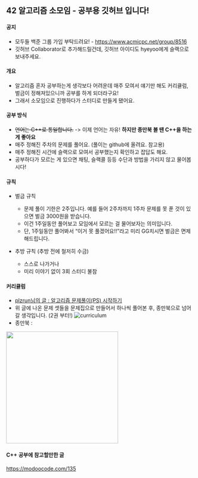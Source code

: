## 42 알고리즘 소모임 - 공부용 깃허브 입니다!

#### 공지

- 모두들 백준 그룹 가입 부탁드려요! - https://www.acmicpc.net/group/8516
- 깃허브 Collaborator로 추가해드릴건데, 깃허브 아이디도 hyeyoo에게 슬랙으로 보내주세요.

#### 개요
- 알고리즘 혼자 공부하는게 생각보다 어려운데 매주 모여서 얘기만 해도 커리큘럼, 벌금이 정해져있으니까 공부를 하게 되더라구요!
- 그래서 소모임으로 진행하다가 스터디로 만들게 됐어요.

#### 공부 방식
- ~~언어는 C++로 통일합니다.~~ -> 이제 언어는 자유! <strong>하지만 종만북 볼 땐 C++을 하는 게 좋아요</strong>
- 매주 정해진 주차의 문제를 풀어요. (풀이는 github에 올려요. 참고용)
- 매주 정해진 시간에 슬랙으로 모여서 공부했는지 확인하고 잡답도 해요.
- 공부하다가 모르는 게 있으면 채팅, 슬랙콜 등등 수단과 방법을 가리지 않고 물어봅시다!

#### 규칙
- 벌금 규칙
    - 문제 풀이 기한은 2주입니다. 예를 들어 2주차까지 1주차 문제를 못 푼 것이 있으면 벌금 3000원을 받습니다.
    - 이건 1주일동안 풀어보고 모임에서 모르는 걸 물어보자는 의미입니다.
    - 단, 1주일동안 풀어봐서 “이거 못 풀겠어요!!”라고 미리 GG치시면 벌금은 면제 해드립니다.

- 추방 규칙 (추방 전에 철저히 수금)
    - 스스로 나가거나
    - 미리 이야기 없이 3회 스터디 불참

#### 커리큘럼
- [plzrun님의 글 : 알고리즘 문제풀이(PS) 시작하기](https://plzrun.tistory.com/entry/%EC%95%8C%EA%B3%A0%EB%A6%AC%EC%A6%98-%EB%AC%B8%EC%A0%9C%ED%92%80%EC%9D%B4PS-%EC%8B%9C%EC%9E%91%ED%95%98%EA%B8%B0)
- 위 글에 나온 문제 셋들을 문제집으로 만들어서 하나씩 풀어본 후, 종만북으로 넘어갈 생각입니다. (2권 부터!)
![curriculum](https://github.com/hygoni/42somoim/raw/master/img/problem_set.png)
- 종만북 :
<a href="http://www.yes24.com/Product/Goods/8006522">
  <img src="https://github.com/hygoni/42somoim/raw/master/img/book.jpeg" width="300" height="300">
</a>
<br>

#### C++ 공부에 참고할만한 글

https://modoocode.com/135
